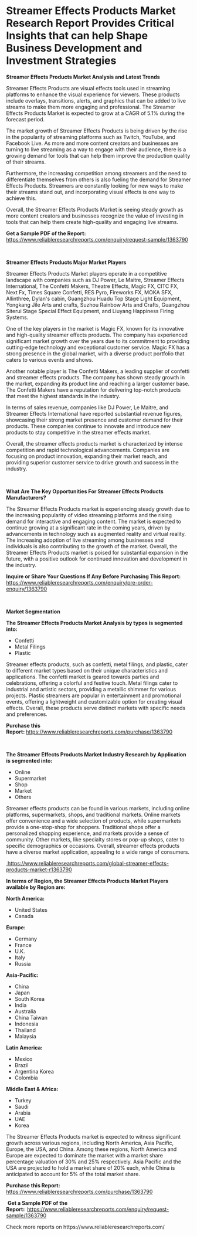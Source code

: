 <p><h1>Streamer Effects Products Market Research Report Provides Critical Insights that can help Shape Business Development and Investment Strategies</h1></p><p><strong>Streamer Effects Products Market Analysis and Latest Trends</strong></p>
<p><p>Streamer Effects Products are visual effects tools used in streaming platforms to enhance the visual experience for viewers. These products include overlays, transitions, alerts, and graphics that can be added to live streams to make them more engaging and professional. The Streamer Effects Products Market is expected to grow at a CAGR of 5.1% during the forecast period.</p><p>The market growth of Streamer Effects Products is being driven by the rise in the popularity of streaming platforms such as Twitch, YouTube, and Facebook Live. As more and more content creators and businesses are turning to live streaming as a way to engage with their audience, there is a growing demand for tools that can help them improve the production quality of their streams.</p><p>Furthermore, the increasing competition among streamers and the need to differentiate themselves from others is also fueling the demand for Streamer Effects Products. Streamers are constantly looking for new ways to make their streams stand out, and incorporating visual effects is one way to achieve this.</p><p>Overall, the Streamer Effects Products Market is seeing steady growth as more content creators and businesses recognize the value of investing in tools that can help them create high-quality and engaging live streams.</p></p>
<p><strong>Get a Sample PDF of the Report:&nbsp;</strong> <a href="https://www.reliableresearchreports.com/enquiry/request-sample/1363790">https://www.reliableresearchreports.com/enquiry/request-sample/1363790</a></p>
<p>&nbsp;</p>
<p><strong>Streamer Effects Products Major Market Players</strong></p>
<p><p>Streamer Effects Products Market players operate in a competitive landscape with companies such as DJ Power, Le Maitre, Streamer Effects International, The Confetti Makers, Theatre Effects, Magic FX, CITC FX, Next Fx, Times Square Confetti, RES Pyro, Fireworks FX, MOKA SFX, Allinthree, Dylan's cabin, Guangzhou Huadu Top Stage Light Equipment, Yongkang Jile Arts and crafts, Suzhou Rainbow Arts and Crafts, Guangzhou Siterui Stage Special Effect Equipment, and Liuyang Happiness Firing Systems.</p><p>One of the key players in the market is Magic FX, known for its innovative and high-quality streamer effects products. The company has experienced significant market growth over the years due to its commitment to providing cutting-edge technology and exceptional customer service. Magic FX has a strong presence in the global market, with a diverse product portfolio that caters to various events and shows.</p><p>Another notable player is The Confetti Makers, a leading supplier of confetti and streamer effects products. The company has shown steady growth in the market, expanding its product line and reaching a larger customer base. The Confetti Makers have a reputation for delivering top-notch products that meet the highest standards in the industry.</p><p>In terms of sales revenue, companies like DJ Power, Le Maitre, and Streamer Effects International have reported substantial revenue figures, showcasing their strong market presence and customer demand for their products. These companies continue to innovate and introduce new products to stay competitive in the streamer effects market.</p><p>Overall, the streamer effects products market is characterized by intense competition and rapid technological advancements. Companies are focusing on product innovation, expanding their market reach, and providing superior customer service to drive growth and success in the industry.</p></p>
<p>&nbsp;</p>
<p><strong>What Are The Key Opportunities For Streamer Effects Products Manufacturers?</strong></p>
<p><p>The Streamer Effects Products market is experiencing steady growth due to the increasing popularity of video streaming platforms and the rising demand for interactive and engaging content. The market is expected to continue growing at a significant rate in the coming years, driven by advancements in technology such as augmented reality and virtual reality. The increasing adoption of live streaming among businesses and individuals is also contributing to the growth of the market. Overall, the Streamer Effects Products market is poised for substantial expansion in the future, with a positive outlook for continued innovation and development in the industry.</p></p>
<p><strong>Inquire or Share Your Questions If Any Before Purchasing This Report:</strong> <a href="https://www.reliableresearchreports.com/enquiry/pre-order-enquiry/1363790">https://www.reliableresearchreports.com/enquiry/pre-order-enquiry/1363790</a></p>
<p>&nbsp;</p>
<p><strong>Market Segmentation</strong></p>
<p><strong>The Streamer Effects Products Market Analysis by types is segmented into:</strong></p>
<p><ul><li>Confetti</li><li>Metal Filings</li><li>Plastic</li></ul></p>
<p><p>Streamer effects products, such as confetti, metal filings, and plastic, cater to different market types based on their unique characteristics and applications. The confetti market is geared towards parties and celebrations, offering a colorful and festive touch. Metal filings cater to industrial and artistic sectors, providing a metallic shimmer for various projects. Plastic streamers are popular in entertainment and promotional events, offering a lightweight and customizable option for creating visual effects. Overall, these products serve distinct markets with specific needs and preferences.</p></p>
<p><strong>Purchase this Report:&nbsp;</strong><a href="https://www.reliableresearchreports.com/purchase/1363790">https://www.reliableresearchreports.com/purchase/1363790</a></p>
<p>&nbsp;</p>
<p><strong>The Streamer Effects Products Market Industry Research by Application is segmented into:</strong></p>
<p><ul><li>Online</li><li>Supermarket</li><li>Shop</li><li>Market</li><li>Others</li></ul></p>
<p><p>Streamer effects products can be found in various markets, including online platforms, supermarkets, shops, and traditional markets. Online markets offer convenience and a wide selection of products, while supermarkets provide a one-stop-shop for shoppers. Traditional shops offer a personalized shopping experience, and markets provide a sense of community. Other markets, like specialty stores or pop-up shops, cater to specific demographics or occasions. Overall, streamer effects products have a diverse market application, appealing to a wide range of consumers.</p></p>
<p><a href="https://www.reliableresearchreports.com/global-streamer-effects-products-market-r1363790">&nbsp;https://www.reliableresearchreports.com/global-streamer-effects-products-market-r1363790</a></p>
<p><strong>In terms of Region, the Streamer Effects Products Market Players available by Region are:</strong></p>
<p>
    <p> <strong> North America: </strong>
        <ul>
            <li>United States</li>
            <li>Canada</li>
        </ul>
        </p> 
    <p> <strong> Europe: </strong>
        <ul>
            <li>Germany</li>
            <li>France</li>
            <li>U.K.</li>
            <li>Italy</li>
            <li>Russia</li>
        </ul>
        </p> 
    <p> <strong> Asia-Pacific: </strong>
        <ul>
            <li>China</li>
            <li>Japan</li>
            <li>South Korea</li>
            <li>India</li>
            <li>Australia</li>
            <li>China Taiwan</li>
            <li>Indonesia</li>
            <li>Thailand</li>
            <li>Malaysia</li>
        </ul>
        </p> 
    <p> <strong> Latin America: </strong>
        <ul>
            <li>Mexico</li>
            <li>Brazil</li>
            <li>Argentina Korea</li>
            <li>Colombia</li>
        </ul>
        </p> 
    <p> <strong> Middle East & Africa: </strong>
        <ul>
            <li>Turkey</li>
            <li>Saudi</li>
            <li>Arabia</li>
            <li>UAE</li>
            <li>Korea</li>
        </ul>
    </p>
    </p>
<p><p>The Streamer Effects Products market is expected to witness significant growth across various regions, including North America, Asia Pacific, Europe, the USA, and China. Among these regions, North America and Europe are expected to dominate the market with a market share percentage valuation of 30% and 25% respectively. Asia Pacific and the USA are projected to hold a market share of 20% each, while China is anticipated to account for 5% of the total market share.</p></p>
<p><strong>Purchase this Report: </strong><a href="https://www.reliableresearchreports.com/purchase/1363790">https://www.reliableresearchreports.com/purchase/1363790</a></p>
<p>&nbsp;<strong>Get a Sample PDF of the Report:&nbsp;&nbsp;</strong><a href="https://www.reliableresearchreports.com/enquiry/request-sample/1363790">https://www.reliableresearchreports.com/enquiry/request-sample/1363790</a></p>
<p><strong></strong></p>
<p>Check more reports on https://www.reliableresearchreports.com/</p>